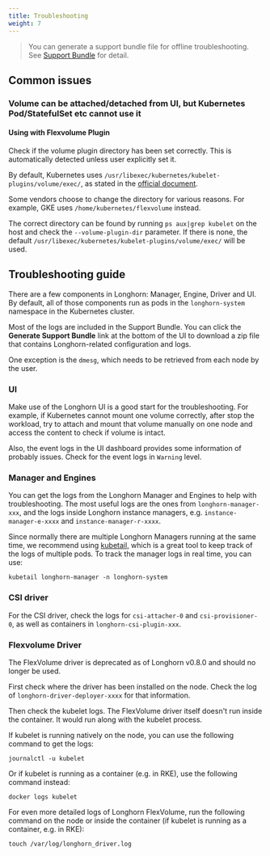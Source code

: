 ```yaml
---
title: Troubleshooting
weight: 7
---
```


> You can generate a support bundle file for offline troubleshooting. See [Support Bundle](../support-bundle) for detail.

## Common issues
### Volume can be attached/detached from UI, but Kubernetes Pod/StatefulSet etc cannot use it

#### Using with Flexvolume Plugin
Check if the volume plugin directory has been set correctly. This is automatically detected unless user explicitly set it.

By default, Kubernetes uses `/usr/libexec/kubernetes/kubelet-plugins/volume/exec/`, as stated in the [official document](https://github.com/kubernetes/community/blob/master/contributors/devel/sig-storage/flexvolume.md/#prerequisites).

Some vendors choose to change the directory for various reasons. For example, GKE uses `/home/kubernetes/flexvolume` instead.

The correct directory can be found by running `ps aux|grep kubelet` on the host and check the `--volume-plugin-dir` parameter. If there is none, the default `/usr/libexec/kubernetes/kubelet-plugins/volume/exec/` will be used.

## Troubleshooting guide

There are a few components in Longhorn: Manager, Engine, Driver and UI. By default, all of those components run as pods in the `longhorn-system` namespace in the Kubernetes cluster.

Most of the logs are included in the Support Bundle. You can click the **Generate Support Bundle** link at the bottom of the UI to download a zip file that contains Longhorn-related configuration and logs.

One exception is the `dmesg`, which needs to be retrieved from each node by the user.

### UI
Make use of the Longhorn UI is a good start for the troubleshooting. For example, if Kubernetes cannot mount one volume correctly, after stop the workload, try to attach and mount that volume manually on one node and access the content to check if volume is intact.

Also, the event logs in the UI dashboard provides some information of probably issues. Check for the event logs in `Warning` level.

### Manager and Engines
You can get the logs from the Longhorn Manager and Engines to help with troubleshooting. The most useful logs are the ones from `longhorn-manager-xxx`, and the logs inside Longhorn instance managers, e.g. `instance-manager-e-xxxx` and `instance-manager-r-xxxx`.

Since normally there are multiple Longhorn Managers running at the same time, we recommend using [kubetail,](https://github.com/johanhaleby/kubetail) which is a great tool to keep track of the logs of multiple pods. To track the manager logs in real time, you can use:

```
kubetail longhorn-manager -n longhorn-system
```


### CSI driver

For the CSI driver, check the logs for `csi-attacher-0` and `csi-provisioner-0`, as well as containers in `longhorn-csi-plugin-xxx`.

### Flexvolume Driver

The FlexVolume driver is deprecated as of Longhorn v0.8.0 and should no longer be used.

First check where the driver has been installed on the node. Check the log of `longhorn-driver-deployer-xxxx` for that information.

Then check the kubelet logs. The FlexVolume driver itself doesn't run inside the container. It would run along with the kubelet process.

If kubelet is running natively on the node, you can use the following command to get the logs:
```
journalctl -u kubelet
```

Or if kubelet is running as a container (e.g. in RKE), use the following command instead:
```
docker logs kubelet
```

For even more detailed logs of Longhorn FlexVolume, run the following command on the node or inside the container (if kubelet is running as a container, e.g. in RKE):
```
touch /var/log/longhorn_driver.log
```
